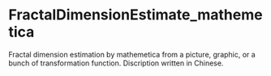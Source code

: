# FractalDimensionEstimate_mathemetica
Fractal dimension estimation by mathemetica from a picture, graphic, or a bunch of transformation function. Discription written in Chinese.
